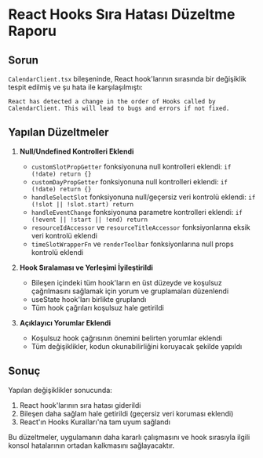 # React Hooks Sıra Hatası Düzeltme Raporu

## Sorun
`CalendarClient.tsx` bileşeninde, React hook'larının sırasında bir değişiklik tespit edilmiş ve şu hata ile karşılaşılmıştı:

```
React has detected a change in the order of Hooks called by CalendarClient. This will lead to bugs and errors if not fixed.
```

## Yapılan Düzeltmeler

1. **Null/Undefined Kontrolleri Eklendi**
   - `customSlotPropGetter` fonksiyonuna null kontrolleri eklendi: `if (!date) return {}`
   - `customDayPropGetter` fonksiyonuna null kontrolleri eklendi: `if (!date) return {}`
   - `handleSelectSlot` fonksiyonuna null/geçersiz veri kontrolü eklendi: `if (!slot || !slot.start) return`
   - `handleEventChange` fonksiyonuna parametre kontrolleri eklendi: `if (!event || !start || !end) return`
   - `resourceIdAccessor` ve `resourceTitleAccessor` fonksiyonlarına eksik veri kontrolü eklendi
   - `timeSlotWrapperFn` ve `renderToolbar` fonksiyonlarına null props kontrolü eklendi

2. **Hook Sıralaması ve Yerleşimi İyileştirildi**
   - Bileşen içindeki tüm hook'ların en üst düzeyde ve koşulsuz çağrılmasını sağlamak için yorum ve gruplamaları düzenlendi
   - useState hook'ları birlikte gruplandı
   - Tüm hook çağrıları koşulsuz hale getirildi

3. **Açıklayıcı Yorumlar Eklendi**
   - Koşulsuz hook çağrısının önemini belirten yorumlar eklendi
   - Tüm değişiklikler, kodun okunabilirliğini koruyacak şekilde yapıldı

## Sonuç

Yapılan değişiklikler sonucunda:

1. React hook'larının sıra hatası giderildi
2. Bileşen daha sağlam hale getirildi (geçersiz veri koruması eklendi)
3. React'ın Hooks Kuralları'na tam uyum sağlandı

Bu düzeltmeler, uygulamanın daha kararlı çalışmasını ve hook sırasıyla ilgili konsol hatalarının ortadan kalkmasını sağlayacaktır.
